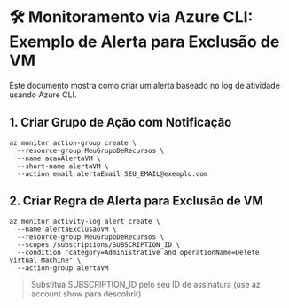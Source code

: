 # 🛠️ Monitoramento via Azure CLI: Exemplo de Alerta para Exclusão de VM

Este documento mostra como criar um alerta baseado no log de atividade usando Azure CLI.

## 1. Criar Grupo de Ação com Notificação
```
az monitor action-group create \
  --resource-group MeuGrupoDeRecursos \
  --name acaoAlertaVM \
  --short-name alertaVM \
  --action email alertaEmail SEU_EMAIL@exemplo.com
```
## 2. Criar Regra de Alerta para Exclusão de VM
```
az monitor activity-log alert create \
  --name alertaExclusaoVM \
  --resource-group MeuGrupoDeRecursos \
  --scopes /subscriptions/SUBSCRIPTION_ID \
  --condition "category=Administrative and operationName=Delete Virtual Machine" \
  --action-group alertaVM
```
> Substitua SUBSCRIPTION_ID pelo seu ID de assinatura (use az account show para descobrir)
